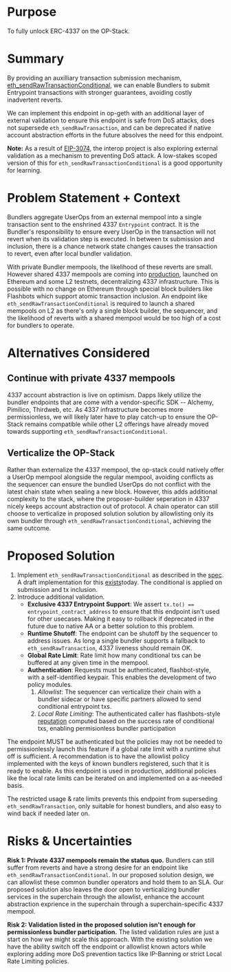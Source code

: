 # Purpose

To fully unlock ERC-4337 on the OP-Stack.

# Summary

By providing an auxilliary transaction submission mechanism, [eth_sendRawTransactionConditional](https://notes.ethereum.org/@yoav/SkaX2lS9j), we can enable Bundlers to submit Entrypoint transactions with stronger guarantees, avoiding costly inadvertent reverts.

We can implement this endpoint in op-geth with an additional layer of external validation to ensure this endpoint is safe from DoS attacks, does not supersede `eth_sendRawTransaction`, and can be deprecated if native account abstraction efforts in the future absolves the need for this endpoint.

**Note:** As a result of [EIP-3074](https://eips.ethereum.org/EIPS/eip-3074), the interop project is also exploring external validation as a mechanism to preventing DoS attack. A low-stakes scoped version of this for `eth_sendRawTransactionConditional` is a good opportunity for learning.


# Problem Statement + Context

Bundlers aggregate UserOps from an external mempool into a single transaction sent to the enshrined 4337 `Entrypoint` contract. It is the Bundler's responsibility to ensure every UserOp in the transaction will not revert when its validation step is executed. In between tx submission and inclusion, there is a chance network state changes causes the transaction to revert, even after local bundler validation.

With private Bundler mempools, the likelihood of these reverts are small. However shared 4337 mempools are coming into [production](https://medium.com/etherspot/decentralized-future-erc-4337-shared-mempool-launches-on-ethereum-b6c860072f41), launched on Ethereum and some L2 testnets, decentralizing 4337 infrastructure. This is possible with no change on Ethereum through special block builders like Flashbots which support atomic transaction inclusion. An endpoint like `eth_sendRawTransactionConditional` is required to launch a shared mempools on L2 as there's only a single block builder, the sequencer, and the likelihood of reverts with a shared mempool would be too high of a cost for bundlers to operate.


# Alternatives Considered

## Continue with private 4337 mempools

4337 account abstraction is live on optimism. Dapps likely utilize the bundler endpoints that are come with a vendor-specific SDK -- Alchemy, Pimilico, Thirdweb, etc. As 4337 infrastructure becomes more permissionless, we will likely later have to play catch-up to ensure the OP-Stack remains compatible while other L2 offerings have already moved towards supporting `eth_sendRawTransactionConditional`.

## Verticalize the OP-Stack

Rather than externalize the 4337 mempool, the op-stack could natively offer a UserOp mempool alongside the regular mempool, avoiding conflicts as the sequencer can ensure the bundled UserOps do not conflict with the latest chain state when sealing a new block. However, this adds additional complexity to the stack, where the proposer-builder seperation in 4337 nicely keeps account abstraction out of protocol. A chain operator can still choose to verticalize in proposed solution solution by allowlisting only its own bundler through `eth_sendRawTransactionConditional`, achieving the same outcome.


# Proposed Solution

1. Implement `eth_sendRawTransactionConditional` as described in the [spec](https://notes.ethereum.org/@yoav/SkaX2lS9j). A draft implementation for this [exists](https://github.com/ethereum/go-ethereum/compare/master...tynes:go-ethereum:eip4337)today. The conditional is applied on submission and tx inclusion.
2. Introduce additional validation.
    * **Exclusive 4337 Entrypoint Support**: We assert `tx.to() == entrypoint_contract_address` to ensure that this endpoint isn't used for other usecases. Making it easy to rollback if deprecated in the future due to native AA or a better solution to this problem.
    * **Runtime Shutoff**: The endpoint can be shutoff by the sequencer to address issues. As long a single bundler supports a fallback to `eth_sendRawTransaction`, 4337 liveness should remain OK.
    * **Global Rate Limit**: Rate limit how many conditional txs can be buffered at any given time in the mempool.
    * **Authentication**: Requests must be authenticated, flashbot-style, with a self-identified keypair. This enables the development of two policy modules.
        1. _Allowlist_: The sequencer can verticalize their chain with a bundler sidecar or have specific partners allowed to send conditional entrypoint txs.
        2. _Local Rate Limiting_: The authenticated caller has flashbots-style [reputation](https://docs.flashbots.net/flashbots-auction/advanced/reputation) computed based on the success rate of conditional txs, enabling permisionless bundler participation

The endpoint MUST be authenticated but the policies may not be needed to permissionlessly launch this feature if a global rate limit with a runtime shut off is sufficient. A recommendation is to have the allowlist policy implemented with the keys of known bundlers registered, such that it is ready to enable. As this endpoint is used in production, additional policies like the local rate limits can be iterated on and implemented on a as-needed basis.

The restricted usage & rate limits prevents this endpoint from superseding `eth_sendRawTransaction`, only suitable for honest bundlers, and also easy to wind back if needed later on.

# Risks & Uncertainties

**Risk 1: Private 4337 mempools remain the status quo.** Bundlers can still suffer from reverts and have a strong desire for an endpoint like `eth_sendRawTransactionConditional`. In our proposed solution design, we can allowlist these common bundler operators and hold them to an SLA. Our proposed solution also leaves the door open to verticalizing bundler services in the superchain through the allowlist, enhance the account abstraction exprience in the superchain through a superchain-specific 4337 mempool.

**Risk 2: Validation listed in the proposed solution isn't enough for permissionless bundler participation.** The listed validation rules are just a start on how we might scale this approach. With the existing solution we have the ability switch off the endpoint or allowlist known actors while exploring adding more DoS prevention tactics like IP-Banning or strict Local Rate Limiting policies.

